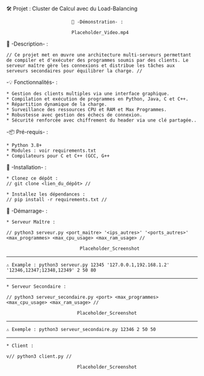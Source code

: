 🛠️ Projet : Cluster de Calcul avec du Load-Balancing

							🎥 -Démonstration- : 

							Placeholder_Video.mp4

📜 -Description- :

	// Ce projet met en œuvre une architecture multi-serveurs permettant de compiler et d'exécuter des programmes soumis par des clients. Le serveur maître gère les connexions et distribue les tâches aux serveurs secondaires pour équilibrer la charge. //

-💡 Fonctionnalités- :

	* Gestion des clients multiples via une interface graphique.
	* Compilation et exécution de programmes en Python, Java, C et C++.
	* Répartition dynamique de la charge.
	* Surveillance des ressources CPU et RAM et Max Programmes.
	* Robustesse avec gestion des échecs de connexion.
	* Sécurité renforcée avec chiffrement du header via une clé partagée..

-📦 Pré-requis- :

	* Python 3.8+
	* Modules : voir requirements.txt
	* Compilateurs pour C et C++ (GCC, G++

🔧 -Installation- :

	* Clonez ce dépôt :
	// git clone <lien_du_dépôt> //

	* Installez les dépendances :
	// pip install -r requirements.txt //

🚀 -Démarrage- :

	* Serveur Maître :
	
	// python3 serveur.py <port_maitre> '<ips_autres>' '<ports_autres>' <max_programmes> <max_cpu_usage> <max_ram_usage> //

						       Placeholder_Screenshot
-------------------------------------------------------------------------------------------------------------------------------	
	⚠️ Example : python3 serveur.py 12345 '127.0.0.1,192.168.1.2' '12346,12347;12348,12349' 2 50 80

-------------------------------------------------------------------------------------------------------------------------------
	* Serveur Secondaire :
	
	// python3 serveur_secondaire.py <port> <max_programmes> <max_cpu_usage> <max_ram_usage> //
						    
						      Placeholder_Screenshot
-------------------------------------------------------------------------------------------------------------------------------	
	⚠️ Exemple : python3 serveur_secondaire.py 12346 2 50 50

-------------------------------------------------------------------------------------------------------------------------------
						    
	* Client :
	
	v// python3 client.py //

						      Placeholder_Screenshot

	